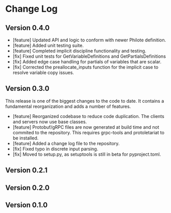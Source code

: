 # Change Log

## Version 0.4.0
- [feature] Updated API and logic to conform with newer Philote definition.
- [feature] Added unit testing suite.
- [feature] Completed implicit discipline functionality and testing.
- [fix] Fixed unit tests for GetVariableDefinitions and GetPartialsDefinitions
- [fix] Added edge case handling for partials of variables that are scalar.
- [fix] Corrected the preallocate_inputs function for the implicit case to
  resolve variable copy issues.

## Version 0.3.0

This release is one of the biggest changes to the code to date. It contains a
fundamental reorganization and adds a number of features.

- [feature] Reorganized codebase to reduce code duplication. The clients and
  servers now use base classes.
- [feature] Protobuf/gRPC files are now generated at build time and not commited
  to the repository. This requires grpc-tools and protoletariat to be installed.
- [feature] Added a change log file to the repository.
- [fix] Fixed typo in discrete input parsing.
- [fix] Moved to setup.py, as setuptools is still in beta for pyproject.toml.

## Version 0.2.1

## Version 0.2.0

## Version 0.1.0